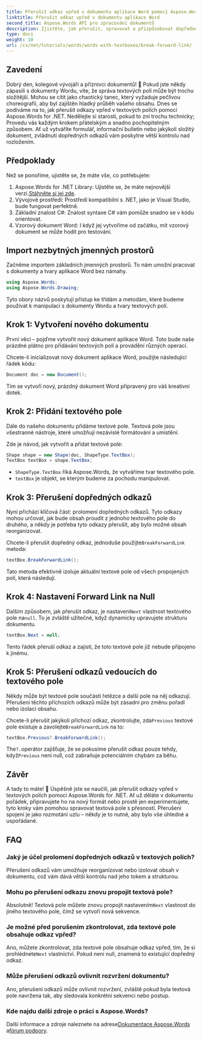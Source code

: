 ```yaml
---
title: Přerušit odkaz vpřed v dokumentu aplikace Word pomocí Aspose.Words pro .NET
linktitle: Přerušit odkaz vpřed v dokumentu aplikace Word
second_title: Aspose.Words API pro zpracování dokumentů
description: Zjistěte, jak přerušit, spravovat a přizpůsobovat dopředné odkazy v textových polích pomocí Aspose.Words for .NET. Tento podrobný průvodce pokrývá vše, co potřebujete k zefektivnění rozvržení dokumentu a vylepšení správy souborů aplikace Word.
type: docs
weight: 10
url: /cs/net/tutorials/words/words-with-textboxes/break-forward-link/
---
```

## Zavedení

Dobrý den, kolegové vývojáři a příznivci dokumentů! 🌟 Pokud jste někdy zápasili s dokumenty Wordu, víte, že správa textových polí může být trochu složitější. Mohou se cítit jako chaotický tanec, který vyžaduje pečlivou choreografii, aby byl zajištěn hladký průběh vašeho obsahu. Dnes se podíváme na to, jak přerušit odkazy vpřed v textových polích pomocí Aspose.Words for .NET. Nedělejte si starosti, pokud to zní trochu technicky; Provedu vás každým krokem přátelským a snadno pochopitelným způsobem. Ať už vytváříte formulář, informační bulletin nebo jakýkoli složitý dokument, zvládnutí dopředných odkazů vám poskytne větší kontrolu nad rozložením.

## Předpoklady

Než se ponoříme, ujistěte se, že máte vše, co potřebujete:

1.  Aspose.Words for .NET Library: Ujistěte se, že máte nejnovější verzi.[Stáhněte si jej zde](https://releases.aspose.com/words/net/).
2. Vývojové prostředí: Prostředí kompatibilní s .NET, jako je Visual Studio, bude fungovat perfektně.
3. Základní znalost C#: Znalost syntaxe C# vám pomůže snadno se v kódu orientovat.
4. Vzorový dokument Word: I když jej vytvoříme od začátku, mít vzorový dokument se může hodit pro testování.

## Import nezbytných jmenných prostorů

Začněme importem základních jmenných prostorů. To nám umožní pracovat s dokumenty a tvary aplikace Word bez námahy.

```csharp
using Aspose.Words;
using Aspose.Words.Drawing;
```

Tyto obory názvů poskytují přístup ke třídám a metodám, které budeme používat k manipulaci s dokumenty Wordu a tvary textových polí.

## Krok 1: Vytvoření nového dokumentu

První věci – pojďme vytvořit nový dokument aplikace Word. Toto bude naše prázdné plátno pro přidávání textových polí a provádění různých operací.

Chcete-li inicializovat nový dokument aplikace Word, použijte následující řádek kódu:

```csharp
Document doc = new Document();
```

Tím se vytvoří nový, prázdný dokument Word připravený pro váš kreativní dotek.

## Krok 2: Přidání textového pole

Dále do našeho dokumentu přidáme textové pole. Textová pole jsou všestranné nástroje, které umožňují nezávislé formátování a umístění.

Zde je návod, jak vytvořit a přidat textové pole:

```csharp
Shape shape = new Shape(doc, ShapeType.TextBox);
TextBox textBox = shape.TextBox;
```

- `ShapeType.TextBox` říká Aspose.Words, že vytváříme tvar textového pole.
- `textBox` je objekt, se kterým budeme za pochodu manipulovat.

## Krok 3: Přerušení dopředných odkazů

Nyní přichází klíčová část: prolomení dopředných odkazů. Tyto odkazy mohou určovat, jak bude obsah proudit z jednoho textového pole do druhého, a někdy je potřeba tyto odkazy přerušit, aby bylo možné obsah reorganizovat.

 Chcete-li přerušit dopředný odkaz, jednoduše použijte`BreakForwardLink` metoda:

```csharp
textBox.BreakForwardLink();
```

Tato metoda efektivně izoluje aktuální textové pole od všech propojených polí, která následují.

## Krok 4: Nastavení Forward Link na Null

 Dalším způsobem, jak přerušit odkaz, je nastavení`Next` vlastnost textového pole na`null`. To je zvláště užitečné, když dynamicky upravujete strukturu dokumentu.

```csharp
textBox.Next = null;
```

Tento řádek přeruší odkaz a zajistí, že toto textové pole již nebude připojeno k jinému.

## Krok 5: Přerušení odkazů vedoucích do textového pole

Někdy může být textové pole součástí řetězce a další pole na něj odkazují. Přerušení těchto příchozích odkazů může být zásadní pro změnu pořadí nebo izolaci obsahu.

 Chcete-li přerušit jakýkoli příchozí odkaz, zkontrolujte, zda`Previous` textové pole existuje a zavolejte`BreakForwardLink` na to:

```csharp
textBox.Previous?.BreakForwardLink();
```

 The`?.`operátor zajišťuje, že se pokusíme přerušit odkaz pouze tehdy, když`Previous` není null, což zabraňuje potenciálním chybám za běhu.

## Závěr

A tady to máte! 🎉 Úspěšně jste se naučili, jak přerušit odkazy vpřed v textových polích pomocí Aspose.Words for .NET. Ať už děláte v dokumentu pořádek, připravujete ho na nový formát nebo prostě jen experimentujete, tyto kroky vám pomohou spravovat textová pole s přesností. Přerušení spojení je jako rozmotání uzlu – někdy je to nutné, aby bylo vše úhledné a uspořádané.

## FAQ

### Jaký je účel prolomení dopředných odkazů v textových polích?

Přerušení odkazů vám umožňuje reorganizovat nebo izolovat obsah v dokumentu, což vám dává větší kontrolu nad jeho tokem a strukturou.

### Mohu po přerušení odkazu znovu propojit textová pole?

 Absolutně! Textová pole můžete znovu propojit nastavením`Next` vlastnost do jiného textového pole, čímž se vytvoří nová sekvence.

### Je možné před porušením zkontrolovat, zda textové pole obsahuje odkaz vpřed?

Ano, můžete zkontrolovat, zda textové pole obsahuje odkaz vpřed, tím, že si prohlédnete`Next` vlastnictví. Pokud není null, znamená to existující dopředný odkaz.

### Může přerušení odkazů ovlivnit rozvržení dokumentu?

Ano, přerušení odkazů může ovlivnit rozvržení, zvláště pokud byla textová pole navržena tak, aby sledovala konkrétní sekvenci nebo postup.

### Kde najdu další zdroje o práci s Aspose.Words?

 Další informace a zdroje naleznete na adrese[Dokumentace Aspose.Words](https://reference.aspose.com/words/net/) a[fórum podpory](https://forum.aspose.com/c/words/8).
